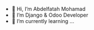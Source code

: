 - 👋 Hi, I’m Abdelfatah Mohamad
- 👀 I’m Django & Odoo Developer
- 🌱 I’m currently learning ...

<!---
AbdelfatahMo/AbdelfatahMo is a ✨ special ✨ repository because its `README.md` (this file) appears on your GitHub profile.
You can click the Preview link to take a look at your changes.
--->
